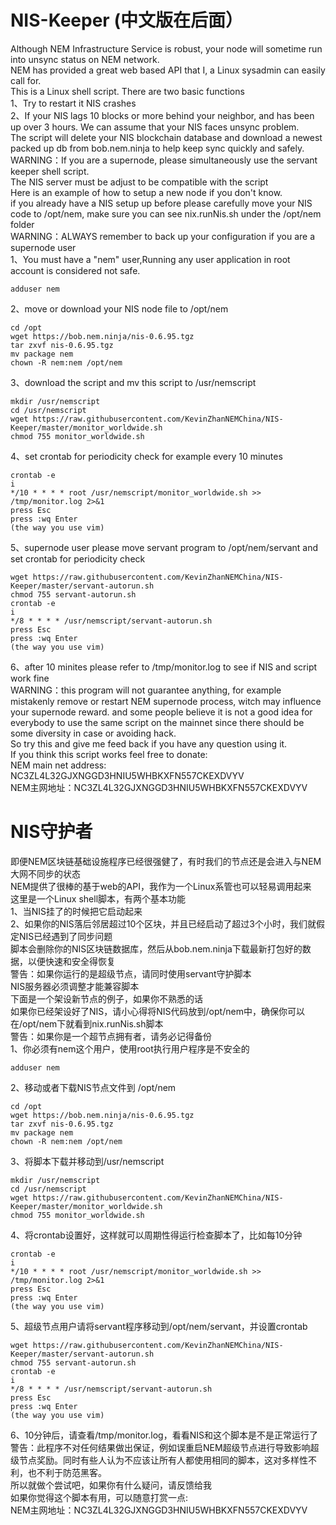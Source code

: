 # NIS-Keeper (中文版在后面）
Although NEM Infrastructure Service is robust, your node will sometime run into unsync status on NEM network. <br>
NEM has provided a great web based API that I, a Linux sysadmin can easily call for.<br>
This is a Linux shell script. There are two basic functions<br>
1、Try to restart it NIS crashes<br>
2、If your NIS lags 10 blocks or more behind your neighbor, and has been up over 3 hours. We can assume that your NIS faces unsync problem.<br>
The script will delete your NIS blockchain database and download a newest packed up db from bob.nem.ninja to help keep sync quickly and safely.<br>
WARNING：If you are a supernode, please simultaneously use the servant keeper shell script.<br>
The NIS server must be adjust to be compatible with the script<br>
Here is an example of how to setup a new node if you don't know.<br>
if you already have a NIS setup up before please carefully move your NIS code to /opt/nem, make sure you can see nix.runNis.sh under the /opt/nem folder<br>
WARNING：ALWAYS remember to back up your configuration if you are a supernode user<br>
1、You must have a "nem" user,Running any user application in root account is considered not safe.<br>
```Shell
adduser nem
```
2、move or download your NIS node file to /opt/nem<br>
```Shell
cd /opt
wget https://bob.nem.ninja/nis-0.6.95.tgz
tar zxvf nis-0.6.95.tgz
mv package nem
chown -R nem:nem /opt/nem
```
3、download the script and mv this script to /usr/nemscript<br>
```Shell
mkdir /usr/nemscript
cd /usr/nemscript
wget https://raw.githubusercontent.com/KevinZhanNEMChina/NIS-Keeper/master/monitor_worldwide.sh
chmod 755 monitor_worldwide.sh
```
4、set crontab for periodicity check for example every 10 minutes<br>
```Shell
crontab -e
i
*/10 * * * * root /usr/nemscript/monitor_worldwide.sh >> /tmp/monitor.log 2>&1
press Esc
press :wq Enter
(the way you use vim)
```
5、supernode user please move servant program to /opt/nem/servant and set crontab for periodicity check<br>
```Shell
wget https://raw.githubusercontent.com/KevinZhanNEMChina/NIS-Keeper/master/servant-autorun.sh
chmod 755 servant-autorun.sh
crontab -e
i
*/8 * * * * /usr/nemscript/servant-autorun.sh
press Esc
press :wq Enter
(the way you use vim)
```
6、after 10 minites please refer to /tmp/monitor.log to see if NIS and script work fine<br>
WARNING：this program will not guarantee anything, for example mistakenly remove or restart NEM supernode process, witch may influence your supernode reward. and some people believe it is not a good idea for everybody to use the same script on the mainnet since there should be some diversity in case or avoiding hack. <br>
So try this and give me feed back if you have any question using it.<br>
If you think this script works feel free to donate:<br>
NEM main net address: NC3ZL4L32GJXNGGD3HNIU5WHBKXFN557CKEXDVYV <br>
NEM主网地址：NC3ZL4L32GJXNGGD3HNIU5WHBKXFN557CKEXDVYV <br>
# NIS守护者
即便NEM区块链基础设施程序已经很强健了，有时我们的节点还是会进入与NEM大网不同步的状态<br>
NEM提供了很棒的基于web的API，我作为一个Linux系管也可以轻易调用起来<br>
这里是一个Linux shell脚本，有两个基本功能<br>
1、当NIS挂了的时候把它启动起来<br>
2、如果你的NIS落后邻居超过10个区块，并且已经启动了超过3个小时，我们就假定NIS已经遇到了同步问题<br>
脚本会删除你的NIS区块链数据库，然后从bob.nem.ninja下载最新打包好的数据，以便快速和安全得恢复<br>
警告：如果你运行的是超级节点，请同时使用servant守护脚本<br>
NIS服务器必须调整才能兼容脚本<br>
下面是一个架设新节点的例子，如果你不熟悉的话<br>
如果你已经架设好了NIS，请小心得将NIS代码放到/opt/nem中，确保你可以在/opt/nem下就看到nix.runNis.sh脚本<br>
警告：如果你是一个超节点拥有者，请务必记得备份<br>
1、你必须有nem这个用户，使用root执行用户程序是不安全的<br>
```Shell
adduser nem
```
2、移动或者下载NIS节点文件到 /opt/nem<br>
```Shell
cd /opt
wget https://bob.nem.ninja/nis-0.6.95.tgz
tar zxvf nis-0.6.95.tgz
mv package nem
chown -R nem:nem /opt/nem
```
3、将脚本下载并移动到/usr/nemscript<br>
```Shell
mkdir /usr/nemscript
cd /usr/nemscript
wget https://raw.githubusercontent.com/KevinZhanNEMChina/NIS-Keeper/master/monitor_worldwide.sh
chmod 755 monitor_worldwide.sh
```
4、将crontab设置好，这样就可以周期性得运行检查脚本了，比如每10分钟<br>
```Shell
crontab -e
i
*/10 * * * * root /usr/nemscript/monitor_worldwide.sh >> /tmp/monitor.log 2>&1
press Esc
press :wq Enter
(the way you use vim)
```
5、超级节点用户请将servant程序移动到/opt/nem/servant，并设置crontab<br>
```Shell
wget https://raw.githubusercontent.com/KevinZhanNEMChina/NIS-Keeper/master/servant-autorun.sh
chmod 755 servant-autorun.sh
crontab -e
i
*/8 * * * * /usr/nemscript/servant-autorun.sh
press Esc
press :wq Enter
(the way you use vim)
```
6、10分钟后，请查看/tmp/monitor.log，看看NIS和这个脚本是不是正常运行了<br>
警告：此程序不对任何结果做出保证，例如误重启NEM超级节点进行导致影响超级节点奖励。同时有些人认为不应该让所有人都使用相同的脚本，这对多样性不利，也不利于防范黑客。<br>
所以就做个尝试吧，如果你有什么疑问，请反馈给我<br>
如果你觉得这个脚本有用，可以随意打赏一点:<br>
NEM主网地址：NC3ZL4L32GJXNGGD3HNIU5WHBKXFN557CKEXDVYV <br>
